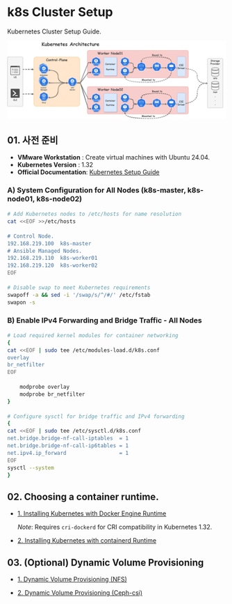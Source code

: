 # k8s Cluster Setup

Kubernetes Cluster Setup Guide.

![k8s-arch](https://github.com/revenge1005/k8s-cluster-setup/blob/main/k8s-architecture.png)

## 01. 사전 준비

- **VMware Workstation** : Create virtual machines with Ubuntu 24.04.
- **Kubernetes Version** : 1.32
- **Official Documentation**: [Kubernetes Setup Guide](https://kubernetes.io/docs/setup/production-environment/tools/kubeadm/install-kubeadm/)

### A) System Configuration for All Nodes (k8s-master, k8s-node01, k8s-node02)

```bash
# Add Kubernetes nodes to /etc/hosts for name resolution
cat <<EOF >>/etc/hosts

# Control Node.
192.168.219.100  k8s-master  
# Ansible Managed Nodes.
192.168.219.110  k8s-worker01  
192.168.219.120  k8s-worker02
EOF

# Disable swap to meet Kubernetes requirements
swapoff -a && sed -i '/swap/s/^/#/' /etc/fstab
swapon -s
```

### B) Enable IPv4 Forwarding and Bridge Traffic - All Nodes

```bash
# Load required kernel modules for container networking
{
cat <<EOF | sudo tee /etc/modules-load.d/k8s.conf
overlay
br_netfilter
EOF

	modprobe overlay
	modprobe br_netfilter
}

# Configure sysctl for bridge traffic and IPv4 forwarding
{
cat <<EOF | sudo tee /etc/sysctl.d/k8s.conf
net.bridge.bridge-nf-call-iptables  = 1
net.bridge.bridge-nf-call-ip6tables = 1
net.ipv4.ip_forward                 = 1
EOF
sysctl --system
}
```

## 02. Choosing a container runtime.

- [1. Installing Kubernetes with Docker Engine Runtime](https://github.com/revenge1005/k8s-cluster-setup/tree/main/Container%20runtime/01.%20Docker%20Engine)

  *Note*: Requires `cri-dockerd` for CRI compatibility in Kubernetes 1.32.

- [2. Installing Kubernetes with containerd Runtime](https://github.com/revenge1005/k8s-cluster-setup/tree/main/Container%20runtime/02.%20containerd)


## 03. (Optional) Dynamic Volume Provisioning

- [1. Dynamic Volume Provisioning (NFS)](https://github.com/revenge1005/k8s-cluster-setup/blob/main/Dynamic%20Volume%20Provisioning/NFS/readme.md)

- [2. Dynamic Volume Provisioning (Ceph-csi)]()